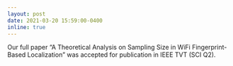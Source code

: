 ```yaml
---
layout: post
date: 2021-03-20 15:59:00-0400
inline: true
---
```


Our full paper “A Theoretical Analysis on Sampling Size in WiFi Fingerprint-Based Localization” was accepted for publication in IEEE TVT (SCI Q2).
